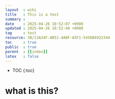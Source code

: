 ```yaml
---
layout  : wiki
title   : This is a test
summary : 
date    : 2025-04-26 10:52:07 +0900
updated : 2025-04-26 10:52:40 +0900
tag     : test
resource: 3B/13A34F-AB51-4A0F-A5F1-5456B4922344
toc     : true
public  : true
parent  : [[index]]
latex   : false
---
```

* TOC
{:toc}

# what is this?


